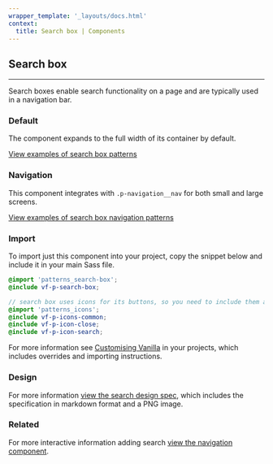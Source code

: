 ```yaml
---
wrapper_template: '_layouts/docs.html'
context:
  title: Search box | Components
---
```


## Search box

<hr>

Search boxes enable search functionality on a page and are typically used in a navigation bar.

### Default

The component expands to the full width of its container by default.

<a href="/docs/examples/patterns/search-box/default/" class="js-example">
View examples of search box patterns
</a>

### Navigation

This component integrates with `.p-navigation__nav` for both small and large screens.

<a href="/docs/examples/patterns/search-box/navigation/" class="js-example">
View examples of search box navigation patterns
</a>

### Import

To import just this component into your project, copy the snippet below and include it in your main Sass file.

```scss
@import 'patterns_search-box';
@include vf-p-search-box;

// search box uses icons for its buttons, so you need to include them as well
@import 'patterns_icons';
@include vf-p-icons-common;
@include vf-p-icon-close;
@include vf-p-icon-search;
```

For more information see [Customising Vanilla](/docs/customising-vanilla/) in your projects, which includes overrides and importing instructions.

### Design

For more information [view the search design spec](https://github.com/ubuntudesign/vanilla-design/tree/master/Search), which includes the specification in markdown format and a PNG image.

### Related

For more interactive information adding search [view the navigation component](/docs/patterns/navigation).

